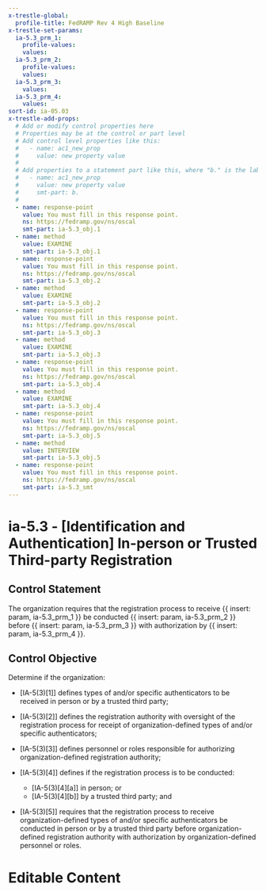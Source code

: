 ```yaml
---
x-trestle-global:
  profile-title: FedRAMP Rev 4 High Baseline
x-trestle-set-params:
  ia-5.3_prm_1:
    profile-values:
    values:
  ia-5.3_prm_2:
    profile-values:
    values:
  ia-5.3_prm_3:
    values:
  ia-5.3_prm_4:
    values:
sort-id: ia-05.03
x-trestle-add-props:
  # Add or modify control properties here
  # Properties may be at the control or part level
  # Add control level properties like this:
  #   - name: ac1_new_prop
  #     value: new property value
  #
  # Add properties to a statement part like this, where "b." is the label of the target statement part
  #   - name: ac1_new_prop
  #     value: new property value
  #     smt-part: b.
  #
  - name: response-point
    value: You must fill in this response point.
    ns: https://fedramp.gov/ns/oscal
    smt-part: ia-5.3_obj.1
  - name: method
    value: EXAMINE
    smt-part: ia-5.3_obj.1
  - name: response-point
    value: You must fill in this response point.
    ns: https://fedramp.gov/ns/oscal
    smt-part: ia-5.3_obj.2
  - name: method
    value: EXAMINE
    smt-part: ia-5.3_obj.2
  - name: response-point
    value: You must fill in this response point.
    ns: https://fedramp.gov/ns/oscal
    smt-part: ia-5.3_obj.3
  - name: method
    value: EXAMINE
    smt-part: ia-5.3_obj.3
  - name: response-point
    value: You must fill in this response point.
    ns: https://fedramp.gov/ns/oscal
    smt-part: ia-5.3_obj.4
  - name: method
    value: EXAMINE
    smt-part: ia-5.3_obj.4
  - name: response-point
    value: You must fill in this response point.
    ns: https://fedramp.gov/ns/oscal
    smt-part: ia-5.3_obj.5
  - name: method
    value: INTERVIEW
    smt-part: ia-5.3_obj.5
  - name: response-point
    value: You must fill in this response point.
    ns: https://fedramp.gov/ns/oscal
    smt-part: ia-5.3_smt
---
```


# ia-5.3 - \[Identification and Authentication\] In-person or Trusted Third-party Registration

## Control Statement

The organization requires that the registration process to receive {{ insert: param, ia-5.3_prm_1 }} be conducted {{ insert: param, ia-5.3_prm_2 }} before {{ insert: param, ia-5.3_prm_3 }} with authorization by {{ insert: param, ia-5.3_prm_4 }}.

## Control Objective

Determine if the organization:

- \[IA-5(3)[1]\] defines types of and/or specific authenticators to be received in person or by a trusted third party;

- \[IA-5(3)[2]\] defines the registration authority with oversight of the registration process for receipt of organization-defined types of and/or specific authenticators;

- \[IA-5(3)[3]\] defines personnel or roles responsible for authorizing organization-defined registration authority;

- \[IA-5(3)[4]\] defines if the registration process is to be conducted:

  - \[IA-5(3)[4][a]\] in person; or
  - \[IA-5(3)[4][b]\] by a trusted third party; and

- \[IA-5(3)[5]\] requires that the registration process to receive organization-defined types of and/or specific authenticators be conducted in person or by a trusted third party before organization-defined registration authority with authorization by organization-defined personnel or roles.

# Editable Content

<!-- Make additions and edits below -->
<!-- The above represents the contents of the control as received by the profile, prior to additions. -->
<!-- If the profile makes additions to the control, they will appear below. -->
<!-- The above markdown may not be edited but you may edit the content below, and/or introduce new additions to be made by the profile. -->
<!-- If there is a yaml header at the top, parameter values may be edited. Use --set-parameters to incorporate the changes during assembly. -->
<!-- The content here will then replace what is in the profile for this control, after running profile-assemble. -->
<!-- The added parts in the profile for this control are below.  You may edit them and/or add new ones. -->
<!-- Each addition must have a heading either of the form ## Control my_addition_name -->
<!-- or ## Part a. (where the a. refers to one of the control statement labels.) -->
<!-- "## Control" parts are new parts added after the statement part. -->
<!-- "## Part" parts are new parts added into the top-level statement part with that label. -->
<!-- Subparts may be added with nested hash levels of the form ### My Subpart Name -->
<!-- underneath the parent ## Control or ## Part being added -->
<!-- See https://ibm.github.io/compliance-trestle/tutorials/ssp_profile_catalog_authoring/ssp_profile_catalog_authoring for guidance. -->
